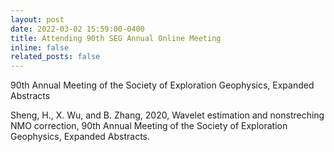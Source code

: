 ```yaml
---
layout: post
date: 2022-03-02 15:59:00-0400
title: Attending 90th SEG Annual Online Meeting
inline: false
related_posts: false
---
```


90th Annual Meeting of the Society of Exploration Geophysics, Expanded Abstracts


Sheng, H., X. Wu, and B. Zhang, 2020, Wavelet estimation and nonstreching NMO correction, 90th Annual Meeting of the Society of Exploration Geophysics, Expanded Abstracts.
